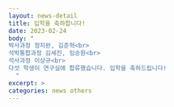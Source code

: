 ```yaml
---
layout: news-detail
title: 입학을 축하합니다!
date: 2023-02-24
body: "
박사과정 정지완, 김준혁<br>
석박통합과정 김세진, 임승원<br>
석사과정 이상규<br>
다섯 학생이 연구실에 합류했습니다. 입학을 축하드립니다!
  "
excerpt: >
categories: news others
---
```

